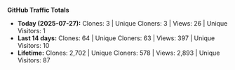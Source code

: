 
**GitHub Traffic Totals**

- **Today (2025-07-27):** Clones: 3 | Unique Cloners: 3 | Views: 26 | Unique Visitors: 1
- **Last 14 days:** Clones: 64 | Unique Cloners: 63 | Views: 397 | Unique Visitors: 10
- **Lifetime:** Clones: 2,702 | Unique Cloners: 578 | Views: 2,893 | Unique Visitors: 87
